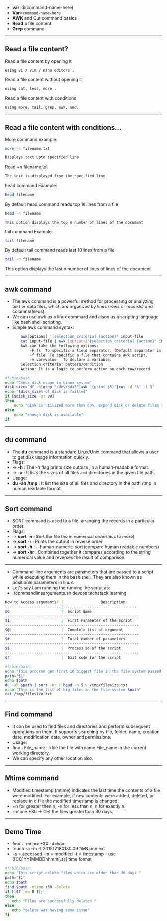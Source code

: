 - **var**=$(command-name-here)
- **Var**=`command-name-here`
- **AWK** and Cut command basics
- **Read** a file content
- **Grep** command

---

## Read a file content?

Read a file content by opening it

```bash
using vi / vim / nano editors .
```

Read a file content without opening it

```bash
using cat, less, more .
```

Read a file content with conditions

```bash
using more, tail, grep, awk, sed.
```

---

## Read a file content with conditions...

More command example:

```bash
more -n filename.txt

Displays text upto specified line
```

Read +n filename.txt

```bash
The text is displayed from the specified line
```

head command Example:

```bash
head filename
```

By default head command reads top 10 lines from a file

```bash
head -n filename

This option displays the top n number of lines of the document
```

tail command Example:

```bash
tail filename
```

By default tail command reads last 10 lines from a file

```bash
tail -n filename
```

This option displays the last n number of lines of lines of the document

---

## awk command

- The awk command is a powerful method for processing or analyzing text or data files, which are organized by lines (rows or records) and columns(fileds).
- We can use awk as a linux command and alson as a scripting language like bash shell scripting.
- Simple awk command syntax:

```bash
       awk[options] '[selection_criteria] {action}' input-file
       cat input-file | awk [options]'[selection_criteria] {action}' input-file
       Awk can take the following options:
           -F fs  To specific a field separator: (Default separator is tab and space)
           -f file  To specific a file that contains awk script.
           -v var=value   To declare a variable.
       Selection criteria: pattern/condition
       Action: It is a logic to perform action on each row/record
```

```bash
#!/bin/bash
echo "Check disk usage in Linux system"
disk_size=`df -h|grep "/dev/sda3"|awk '{print $5}'|cut -d '%' -f 1`
echo "$disk_size% of disk is failled"
if [$disk_size -gt 80]
then
    echo "disk is utilized more than 80%, expand disk or delete files soon"
else
    echo "enough disk is available"
if
```

---

## du command

- The **du** command is a standard Linux/Unix command that allows a user to get disk usage information quickly.
- Flags:
- -> **-h** : The -h flag prints size outputs ,in a human-readable format.
- -> **-a** : It lists the sizes of all files and directories in the given file path.
- Usage:
- **du -ah /tmp** : It list the size of all files and directory in the path /tmp in human readable format.

---

## Sort command

- SORT command is used to a file, arranging the records in a particular order.
- Flags:
- -> **sort -n** : Sort the file the in numerical order(less to more)
- -> **sort -r** : Prints the output in reverse order.
- -> **sort -h** : --human-numeric-sort (compare human readable numbers)
- -> **sort -hr** : Combined together it compares according to the string numerical value and reverses the result of comparison.

---

- Command-line arguments are parameters that are passed to a script while executing them in the bash shell. They are also known as positional parameters in linux.
- Let's say I am running the running the script as:
- ./commandlinearguments.sh devops techstack learning.

```bash
How to Access arguments? |                 Description
-------------------------|---------------------------------
$0                       |  Script Name
------------------------------------------------------------
$1                       |  First Parameter of the script
------------------------------------------------------------
$@                       |  Complete list of argument
------------------------------------------------------------
$#                       |  Total number of parameters
------------------------------------------------------------
$$                       |  Process id of the script
------------------------------------------------------------
$?                       |  Exit code for the script
```

```bash
#!/bin/bash
echo "This program get first 10 biggest file in the file system passed via positional argument"
path="$1"
echo $path
du -ah $path | sort -hr | head -n 5 > /tmp/filesize.txt
echo "This is the list of big files in the file system $path"
cat /tmp/filesize.txt
```

---

## Find command

- It can be used to find files and directories and perform subsequent operations on them. It supports searching by file, folder, name, creation date, modification date, owner and permissions.
- Usage:
- find . File_name :->file the file with name File_name in the current working directory.
- We can specify any other location also.

---

## Mtime command

- Modified timestamp (mtime) indicates the last time the contents of a file were modified. For example, if new contents were added, deleted, or replace in d file the modified timestamp is changed.
- +n for greater then n, -n for less than n, n for exactly n.
- -mtime +30 -> Get the files greater than 30 days.

---

## Demo Time

- find . -mtime +30 -delete
- touch -a -m -t 201512180130.09 fileName.ext
- -a = accessed -m = modified -t = timestamp - use [[CC]YY]MMDDhhmm[.ss] time format

```bash
#!/bin/bash
echo "This script delete files which are older than 30 days "
path="$1"
echo $path
find $path -mtime +30 -delete
if [[$? -eq 0 ]];
then
   echo "Files are successfully deleted "
else
   echo "delete was having some issue"
fi
```
